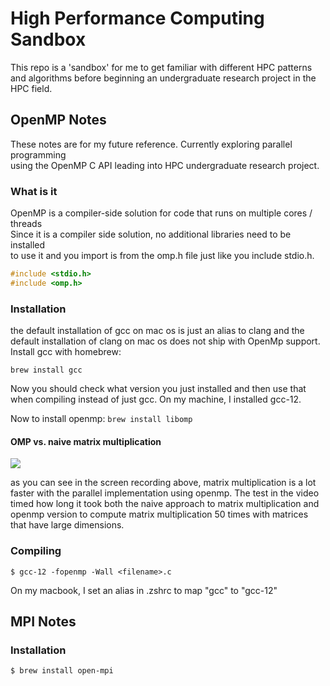# High Performance Computing Sandbox

This repo is a 'sandbox' for me to get familiar with different HPC patterns and algorithms before beginning an undergraduate research project in the HPC field. <br>

## OpenMP Notes

These notes are for my future reference. Currently exploring parallel programming <br>
using the OpenMP C API leading into HPC undergraduate research project. <br>

### What is it

OpenMP is a compiler-side solution for code that runs on multiple cores / threads <br>
Since it is a compiler side solution, no additional libraries need to be installed <br>
to use it and you import is from the omp.h file just like you include stdio.h. <br> 

```c
#include <stdio.h>
#include <omp.h>
```

### Installation

the default installation of gcc on mac os is just an alias to clang and the default installation of clang on mac os does not ship with OpenMp support. Install gcc with homebrew: <br> 

`brew install gcc` <br>

Now you should check what version you just installed and then use that when compiling instead of just gcc. On my machine, I installed gcc-12.

Now to install openmp:
`brew install libomp`

#### OMP vs. naive matrix multiplication

![](https://github.com/Jensen-holm/HPC-SB/tree/main/demos)

as you can see in the screen recording above, matrix multiplication is a lot faster with the parallel implementation using openmp.
The test in the video timed how long it took both the naive approach to matrix multiplication and openmp version to compute matrix multiplication 50 times with matrices that have large dimensions.

### Compiling

`$ gcc-12 -fopenmp -Wall <filename>.c`

On my macbook, I set an alias in .zshrc to map "gcc" to "gcc-12"

## MPI Notes

### Installation

`$ brew install open-mpi`
